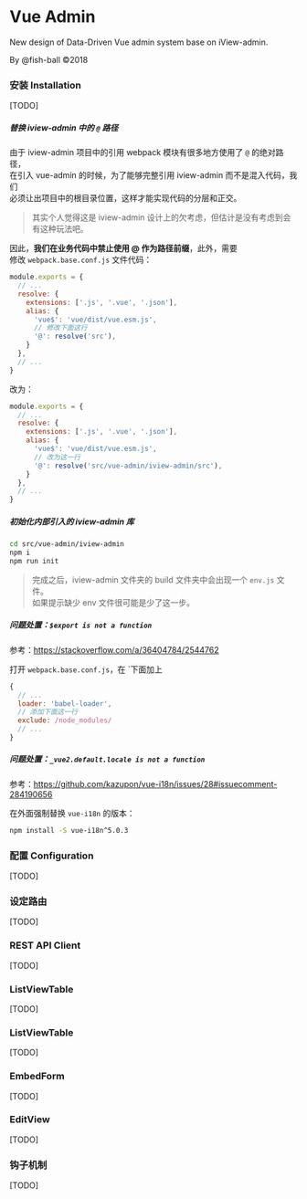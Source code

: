 Vue Admin
=========

New design of Data-Driven Vue admin system base on iView-admin.

By @fish-ball &copy;2018

### 安装 Installation

\[TODO\]

##### 替换 iview-admin 中的 `@` 路径

由于 iview-admin 项目中的引用 webpack 模块有很多地方使用了 `@` 的绝对路径，\
在引入 vue-admin 的时候，为了能够完整引用 iview-admin 而不是混入代码，我们\
必须让出项目中的根目录位置，这样才能实现代码的分层和正交。

> 其实个人觉得这是 iview-admin 设计上的欠考虑，但估计是没有考虑到会有这种玩法吧。

因此，**我们在业务代码中禁止使用 @ 作为路径前缀**，此外，需要\
修改 `webpack.base.conf.js` 文件代码：

```javascript
module.exports = {
  // ...
  resolve: {
    extensions: ['.js', '.vue', '.json'],
    alias: {
      'vue$': 'vue/dist/vue.esm.js',
      // 修改下面这行
      '@': resolve('src'),
    }
  },
  // ...
}
```

改为：

```javascript
module.exports = {
  // ...
  resolve: {
    extensions: ['.js', '.vue', '.json'],
    alias: {
      'vue$': 'vue/dist/vue.esm.js',
      // 改为这一行
      '@': resolve('src/vue-admin/iview-admin/src'),
    }
  },
  // ...
}
```

##### 初始化内部引入的 iview-admin 库

```bash
cd src/vue-admin/iview-admin
npm i
npm run init
```

> 完成之后，iview-admin 文件夹的 build 文件夹中会出现一个 `env.js` 文件。\
如果提示缺少 env 文件很可能是少了这一步。

##### 问题处置：`$export is not a function`

参考：<https://stackoverflow.com/a/36404784/2544762>

打开 `webpack.base.conf.js`，在 `下面加上

```javascript
{
  // ...
  loader: 'babel-loader',
  // 添加下面这一行
  exclude: /node_modules/
  // ...
}
```

##### 问题处置：`_vue2.default.locale is not a function`

参考：<https://github.com/kazupon/vue-i18n/issues/28#issuecomment-284190656>

在外面强制替换 `vue-i18n` 的版本：

```bash
npm install -S vue-i18n^5.0.3
```

### 配置 Configuration

\[TODO\]

### 设定路由

\[TODO\]

### REST API Client

\[TODO\]

### ListViewTable

\[TODO\]

### ListViewTable

\[TODO\]

### EmbedForm

\[TODO\]

### EditView

\[TODO\]

### 钩子机制

\[TODO\]



